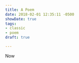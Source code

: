 ```yaml
---
title: A Poem
date: 2018-02-01 12:35:11 -0500
showDate: true
tags:
- classic
- poem
draft: true

---
```

Now 